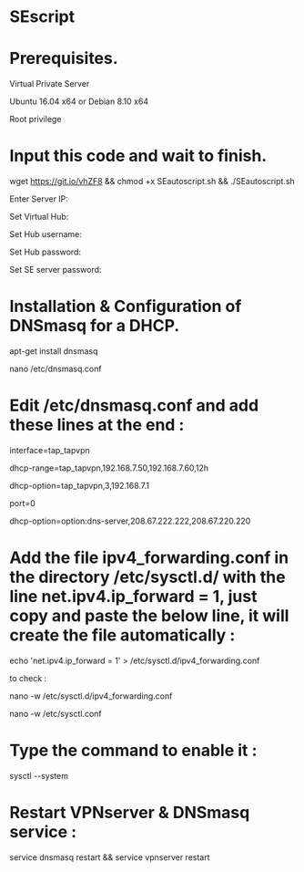 # SEscript

# Prerequisites.

Virtual Private Server

Ubuntu 16.04 x64 or Debian 8.10 x64

Root privilege

# Input this code and wait to finish.

wget https://git.io/vhZF8 && chmod +x SEautoscript.sh && ./SEautoscript.sh

Enter Server IP:

Set Virtual Hub:

Set Hub username:

Set Hub password:

Set SE server password:


# Installation & Configuration of DNSmasq for a DHCP.

apt-get install dnsmasq

nano /etc/dnsmasq.conf

# Edit /etc/dnsmasq.conf and add these lines at the end :

interface=tap_tapvpn

dhcp-range=tap_tapvpn,192.168.7.50,192.168.7.60,12h

dhcp-option=tap_tapvpn,3,192.168.7.1

port=0 

dhcp-option=option:dns-server,208.67.222.222,208.67.220.220

# Add the file ipv4_forwarding.conf in the directory /etc/sysctl.d/ with the line net.ipv4.ip_forward = 1, just copy and paste the below line, it will create the file automatically :

echo 'net.ipv4.ip_forward = 1' > /etc/sysctl.d/ipv4_forwarding.conf

to check : 

nano -w /etc/sysctl.d/ipv4_forwarding.conf

nano -w /etc/sysctl.conf

# Type the command to enable it :
sysctl --system

# Restart VPNserver & DNSmasq service :

service dnsmasq restart && service vpnserver restart
